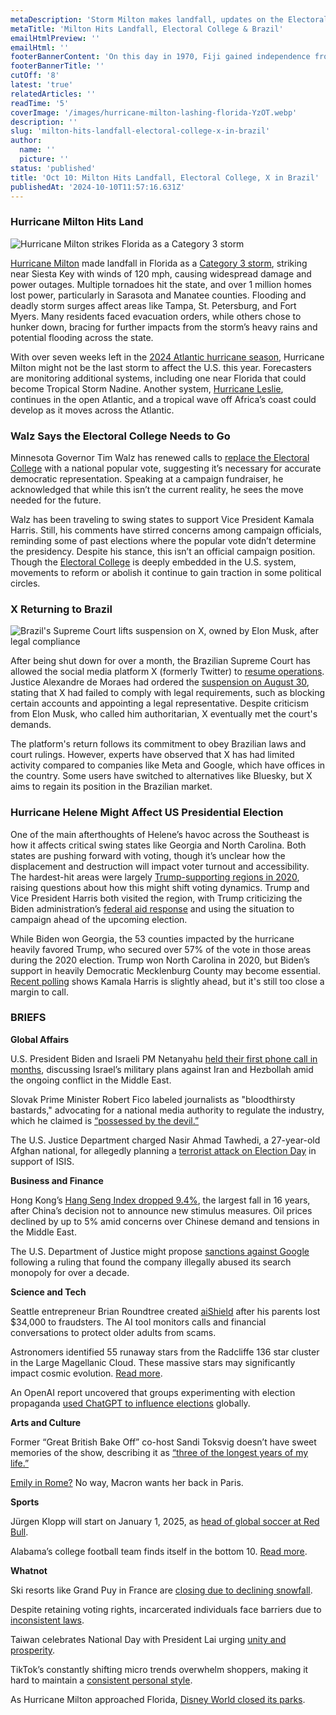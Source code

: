 ```yaml
---
metaDescription: 'Storm Milton makes landfall, updates on the Electoral College, and Brazil''s surprising developments. Get the details.'
metaTitle: 'Milton Hits Landfall, Electoral College & Brazil'
emailHtmlPreview: ''
emailHtml: ''
footerBannerContent: 'On this day in 1970, Fiji gained independence from Great Britain, ending nearly a century of colonial rule. '
footerBannerTitle: ''
cutOff: '8'
latest: 'true'
relatedArticles: ''
readTime: '5'
coverImage: '/images/hurricane-milton-lashing-florida-YzOT.webp'
description: ''
slug: 'milton-hits-landfall-electoral-college-x-in-brazil'
author:
  name: ''
  picture: ''
status: 'published'
title: 'Oct 10: Milton Hits Landfall, Electoral College, X in Brazil'
publishedAt: '2024-10-10T11:57:16.631Z'
---
```


### Hurricane Milton Hits Land

![Hurricane Milton strikes Florida as a Category 3 storm](/images/hurricane-milton-lashing-florida-c5NT.webp)

[Hurricane Milton](https://apnews.com/article/milton-florida-hurricane-d40b1e47fd78844bf1ed528bab5099f1) made landfall in Florida as a [Category 3 storm](https://apnews.com/article/what-is-hurricane-causes-facts-0656324870cb2032e267e65546e04c93), striking near Siesta Key with winds of 120 mph, causing widespread damage and power outages. Multiple tornadoes hit the state, and over 1 million homes lost power, particularly in Sarasota and Manatee counties. Flooding and deadly storm surges affect areas like Tampa, St. Petersburg, and Fort Myers. Many residents faced evacuation orders, while others chose to hunker down, bracing for further impacts from the storm’s heavy rains and potential flooding across the state.

With over seven weeks left in the [2024 Atlantic hurricane season](https://www.usatoday.com/story/news/weather/2024/10/09/is-there-a-hurricane-after-milton-brewing-latest-forecast/75584148007/), Hurricane Milton might not be the last storm to affect the U.S. this year. Forecasters are monitoring additional systems, including one near Florida that could become Tropical Storm Nadine. Another system, [Hurricane Leslie](https://www.lagrangenews.com/2024/10/09/wednesday-oct-9-update-latest-on-category-1-hurricane-leslie-from-the-nhc/), continues in the open Atlantic, and a tropical wave off Africa’s coast could develop as it moves across the Atlantic.

### Walz Says the Electoral College Needs to Go

Minnesota Governor Tim Walz has renewed calls to [replace the Electoral College](https://www.politico.com/news/2024/10/08/walz-says-the-electoral-college-needs-to-go-00182981) with a national popular vote, suggesting it’s necessary for accurate democratic representation. Speaking at a campaign fundraiser, he acknowledged that while this isn’t the current reality, he sees the move needed for the future.

Walz has been traveling to swing states to support Vice President Kamala Harris. Still, his comments have stirred concerns among campaign officials, reminding some of past elections where the popular vote didn’t determine the presidency. Despite his stance, this isn’t an official campaign position. Though the [Electoral College](https://www.geopolitics.world/archives/biden-supports-taiwan-hezbollah-vows-to-fight) is deeply embedded in the U.S. system, movements to reform or abolish it continue to gain traction in some political circles.

### X Returning to Brazil

![Brazil's Supreme Court lifts suspension on X, owned by Elon Musk, after legal compliance](/images/x-reinstated-in-brazil-Y3OD.webp)

After being shut down for over a month, the Brazilian Supreme Court has allowed the social media platform X (formerly Twitter) to [resume operations](https://apnews.com/article/brazil-x-elon-musk-supreme-court-de-moraes-e32c4b4171e78cbe8994f53713a922f7). Justice Alexandre de Moraes had ordered the [suspension on August 30](https://apnews.com/video/brazil-government-elon-musk-courts-brazil-censorship-46bd73bfb66c49ed844ca1da0c19b900), stating that X had failed to comply with legal requirements, such as blocking certain accounts and appointing a legal representative. Despite criticism from Elon Musk, who called him authoritarian, X eventually met the court's demands.

The platform's return follows its commitment to obey Brazilian laws and court rulings. However, experts have observed that X has had limited activity compared to companies like Meta and Google, which have offices in the country. Some users have switched to alternatives like Bluesky, but X aims to regain its position in the Brazilian market.

### Hurricane Helene Might Affect US Presidential Election

One of the main afterthoughts of Helene’s havoc across the Southeast is how it affects critical swing states like Georgia and North Carolina. Both states are pushing forward with voting, though it’s unclear how the displacement and destruction will impact voter turnout and accessibility. The hardest-hit areas were largely [Trump-supporting regions in 2020](https://www.npr.org/2024/10/09/g-s1-27169/hurricane-helene-georgia-north-carolina-trump-2020), raising questions about how this might shift voting dynamics. Trump and Vice President Harris both visited the region, with Trump criticizing the Biden administration’s [federal aid response](https://apnews.com/article/helene-hurricane-damage-fema-trump-biden-harris-e5c1feed690765bac4d7096ce9dceb96) and using the situation to campaign ahead of the upcoming election.

While Biden won Georgia, the 53 counties impacted by the hurricane heavily favored Trump, who secured over 57% of the vote in those areas during the 2020 election. Trump won North Carolina in 2020, but Biden’s support in heavily Democratic Mecklenburg County may become essential. [Recent polling](https://www.bbc.com/news/articles/cj4x71znwxdo) shows Kamala Harris is slightly ahead, but it's still too close a margin to call.

### BRIEFS

**Global Affairs**

U.S. President Biden and Israeli PM Netanyahu [held their first phone call in months](https://abcnews.go.com/Politics/biden-netanyahu-speak-first-time-months-source/story?id=114640701), discussing Israel’s military plans against Iran and Hezbollah amid the ongoing conflict in the Middle East.

Slovak Prime Minister Robert Fico labeled journalists as "bloodthirsty bastards," advocating for a national media authority to regulate the industry, which he claimed is [“possessed by the devil.”](https://www.politico.eu/article/slovakia-robert-fico-journalists-bloodthirsty-bastards-media-crackdown/)

The U.S. Justice Department charged Nasir Ahmad Tawhedi, a 27-year-old Afghan national, for allegedly planning a [terrorist attack on Election Day](https://edition.cnn.com/2024/10/08/politics/isis-terrorism-arrest-oklahoma-election-day/index.html) in support of ISIS.

**Business and Finance**

Hong Kong’s [Hang Seng Index dropped 9.4%](https://finance.yahoo.com/news/shanghai-stocks-soar-extend-stimulus-023350769.html), the largest fall in 16 years, after China’s decision not to announce new stimulus measures. Oil prices declined by up to 5% amid concerns over Chinese demand and tensions in the Middle East.

The U.S. Department of Justice might propose [sanctions against Google](https://www.axios.com/2024/10/09/google-justice-department-search-monopoly-lawsuit) following a ruling that found the company illegally abused its search monopoly for over a decade.

**Science and Tech**

Seattle entrepreneur Brian Roundtree created [aiShield](https://www.geekwire.com/2024/as-americans-lose-billions-of-dollars-to-digital-scams-startups-turn-to-ai-for-solutions/) after his parents lost $34,000 to fraudsters. The AI tool monitors calls and financial conversations to protect older adults from scams.

Astronomers identified 55 runaway stars from the Radcliffe 136 star cluster in the Large Magellanic Cloud. These massive stars may significantly impact cosmic evolution. [Read more](https://www.sciencenews.org/article/runaway-stars-cosmos-galaxies#:~:text=Dozens%20of%20fugitive%20stars%20were,report%20October%209%20in%20Nature.).

An OpenAI report uncovered that groups experimenting with election propaganda [used ChatGPT to influence elections](https://www.nbcnews.com/tech/security/propagandists-keep-trying-use-chatgpt-openai-report-says-rcna174525) globally.

**Arts and Culture**

Former “Great British Bake Off” co-host Sandi Toksvig doesn’t have sweet memories of the show, describing it as [“three of the longest years of my life.”](https://www.cnn.com/2024/10/07/entertainment/sandi-toksvig-gbbo/index.html)

[Emily in Rome?](https://www.politico.eu/article/emmanuel-macron-emily-in-paris-rome-brigitte-macron-netflix/) No way, Macron wants her back in Paris.

**Sports**

Jürgen Klopp will start on January 1, 2025, as [head of global soccer at Red Bull](https://www.dw.com/en/j%C3%BCrgen-klopp-named-head-of-global-soccer-at-red-bull/a-70440539).

Alabama’s college football team finds itself in the bottom 10. [Read more](https://www.espn.com/college-football/story/_/id/41686314/college-football-bottom-10-alabama-kansas).

**Whatnot**

Ski resorts like Grand Puy in France are [closing due to declining snowfall](https://www.euronews.com/travel/2024/10/08/is-climate-change-to-blame-for-the-increasing-closure-of-european-ski-resorts).

Despite retaining voting rights, incarcerated individuals face barriers due to [inconsistent laws](https://www.npr.org/2024/10/09/nx-s1-5113816/election-2024-vote-felons-jail).

Taiwan celebrates National Day with President Lai urging [unity and prosperity](https://www.taipeitimes.com/News/taiwan/archives/2024/10/10/2003825065).

TikTok’s constantly shifting micro trends overwhelm shoppers, making it hard to maintain a [consistent personal style](https://www.nbcnews.com/news/tik-tok-microtrends-fashion-shoppers-rcna173458).

As Hurricane Milton approached Florida, [Disney World closed its parks](https://people.com/disney-world-guests-talk-what-its-like-to-be-stuck-during-hurricane-8725023).